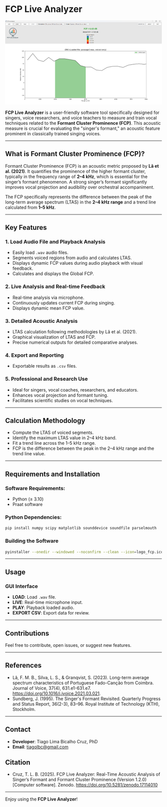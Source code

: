 
# FCP Live Analyzer

![FCP Live Analyzer GUI](figures/gui.png)

**FCP Live Analyzer** is a user-friendly software tool specifically designed for singers, voice researchers, and voice teachers to measure and train vocal techniques related to the **Formant Cluster Prominence (FCP)**. This acoustic measure is crucial for evaluating the "singer's formant," an acoustic feature prominent in classically trained singing voices.

---

## What is Formant Cluster Prominence (FCP)?

Formant Cluster Prominence (FCP) is an acoustic metric proposed by **Lã et al. (2021)**. It quantifies the prominence of the higher formant cluster, typically in the frequency range of **2–4 kHz**, which is essential for the singer’s formant phenomenon. A strong singer’s formant significantly improves vocal projection and audibility over orchestral accompaniment.

The FCP specifically represents the difference between the peak of the long-term average spectrum (LTAS) in the **2–4 kHz range** and a trend line calculated from **1–5 kHz**.

---

## Key Features

### 1. Load Audio File and Playback Analysis
- Easily load `.wav` audio files.
- Segments voiced regions from audio and calculates LTAS.
- Displays dynamic FCP values during audio playback with visual feedback.
- Calculates and displays the Global FCP.

### 2. Live Analysis and Real-time Feedback
- Real-time analysis via microphone.
- Continuously updates current FCP during singing.
- Displays dynamic mean FCP value.

### 3. Detailed Acoustic Analysis
- LTAS calculation following methodologies by Lã et al. (2021).
- Graphical visualization of LTAS and FCP.
- Precise numerical outputs for detailed comparative analyses.

### 4. Export and Reporting
- Exportable results as `.csv` files.

### 5. Professional and Research Use
- Ideal for singers, vocal coaches, researchers, and educators.
- Enhances vocal projection and formant tuning.
- Facilitates scientific studies on vocal techniques.

---

## Calculation Methodology

- Compute the LTAS of voiced segments.
- Identify the maximum LTAS value in 2–4 kHz band.
- Fit a trend line across the 1–5 kHz range.
- FCP is the difference between the peak in the 2–4 kHz range and the trend line value.

---

## Requirements and Installation

### Software Requirements:
- Python (≥ 3.10)
- Praat software

### Python Dependencies:
```bash
pip install numpy scipy matplotlib sounddevice soundfile parselmouth
```

### Building the Software
```bash
pyinstaller --onedir --windowed --noconfirm --clean --icon=logo_fcp.ico fcp_live_gui.py
```

---

## Usage

### GUI Interface
- **LOAD**: Load `.wav` file.
- **LIVE**: Real-time microphone input.
- **PLAY**: Playback loaded audio.
- **EXPORT CSV**: Export data for review.

---

## Contributions
Feel free to contribute, open issues, or suggest new features.

---

## References
- Lã, F. M. B., Silva, L. S., & Granqvist, S. (2023). Long-term average spectrum characteristics of Portuguese Fado-Canção from Coimbra. Journal of Voice, 37(4), 631.e1-631.e7. https://doi.org/10.1016/j.jvoice.2021.03.021.
- Sundberg, J. (1995). The Singer's Formant Revisited. Quarterly Progress and Status Report, 36(2-3), 83–96. Royal Institute of Technology (KTH), Stockholm.

---

## Contact
- **Developer**: Tiago Lima Bicalho Cruz, PhD
- **Email**: tiagolbc@gmail.com

## Citation
- Cruz, T. L. B. (2025). FCP Live Analyzer: Real-Time Acoustic Analysis of Singer’s Formant and Formant Cluster Prominence (Version 1.2.0) [Computer software]. Zenodo. https://doi.org/10.5281/zenodo.17114010

---

Enjoy using the **FCP Live Analyzer**!
